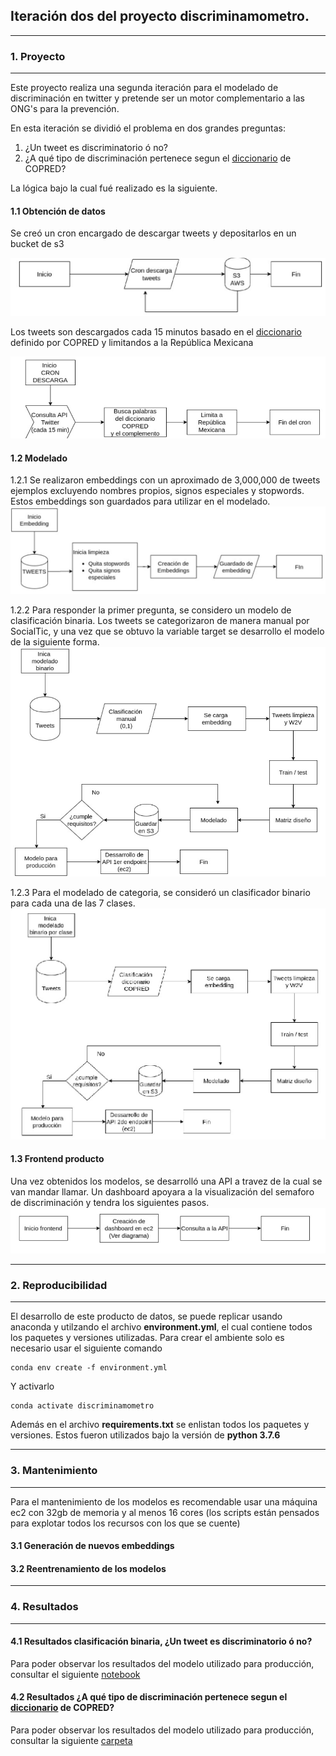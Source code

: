 ## Iteración dos del proyecto discriminamometro.

_______________

### 1. Proyecto
_______________

Este proyecto realiza una segunda iteración para el modelado de discriminación en twitter y pretende ser un motor complementario a las ONG's para la prevención.

En esta iteración se dividió el problema en dos grandes preguntas:
1. ¿Un tweet es discriminatorio ó no?
2. ¿A qué tipo de discriminación pertenece segun el [diccionario](https://camo.githubusercontent.com/4201aace5778730e3329ced0baed0e2bb3910fe0/68747470733a2f2f692e696d6775722e636f6d2f653573645161502e706e67) de COPRED?

La lógica bajo la cual fué realizado es la siguiente.

#### 1.1 Obtención de datos
Se creó un cron encargado de descargar tweets y depositarlos en un bucket de s3

![Cron](./imgs/01_cron.png)

Los tweets son descargados cada 15 minutos basado en el [diccionario](https://camo.githubusercontent.com/4201aace5778730e3329ced0baed0e2bb3910fe0/68747470733a2f2f692e696d6775722e636f6d2f653573645161502e706e67) definido por COPRED y limitandos a la República Mexicana

![Cron 2](./imgs/02_cron.png)

#### 1.2 Modelado

1.2.1 Se realizaron embeddings con un aproximado de 3,000,000 de tweets ejemplos excluyendo nombres propios, signos especiales y stopwords. Estos embeddings son guardados para utilizar en el modelado.
![Embeddings](./imgs/03_embedding.png)

1.2.2 Para responder la primer pregunta, se considero un modelo de clasificación binaria. Los tweets se categorizaron de manera manual por SocialTic, y una vez que se obtuvo la variable target se desarrollo el modelo de la siguiente forma.
![Binario discriminación](./imgs/04_disc-nodisc.png)

1.2.3 Para el modelado de categoria, se consideró un clasificador binario para cada una de las 7 clases.
![Clases](./imgs/05_binario_clases.png)

#### 1.3 Frontend producto

Una vez obtenidos los modelos, se desarrolló una API a travez de la cual se van mandar llamar. Un dashboard apoyara a la visualización del semaforo de discriminación y tendra los siguientes pasos.
![Front](./imgs/06_frontend.png)
_______________

### 2. Reproducibilidad
_______________

El desarrollo de este producto de datos, se puede replicar usando anaconda y utilzando el archivo **environment.yml**, el cual contiene todos los paquetes y versiones utilizadas. Para crear el ambiente solo es necesario usar el siguiente comando

```
conda env create -f environment.yml
```
Y activarlo
```
conda activate discriminamometro
```

Además en el archivo **requirements.txt** se enlistan todos los paquetes y versiones. Estos fueron utilizados bajo la versión de **python 3.7.6**


_______________

### 3. Mantenimiento
_______________

Para el mantenimiento de los modelos es recomendable usar una máquina ec2 con 32gb de memoria y al menos 16 cores (los scripts están pensados para explotar todos los recursos con los que se cuente)

#### 3.1 Generación de nuevos embeddings

#### 3.2 Reentrenamiento de los modelos

_______________

### 4. Resultados
_______________

#### 4.1 Resultados clasificación binaria, ¿Un tweet es discriminatorio ó no?

Para poder observar los resultados del modelo utilizado para producción, consultar el siguiente [notebook](https://github.com/sociedat/discriminamometro/blob/master/discriminamometro/scripts/04-5_modelado_discriminacion_binaria-aumento_datos.ipynb)

#### 4.2 Resultados ¿A qué tipo de discriminación pertenece segun el [diccionario](https://camo.githubusercontent.com/4201aace5778730e3329ced0baed0e2bb3910fe0/68747470733a2f2f692e696d6775722e636f6d2f653573645161502e706e67) de COPRED?

Para poder observar los resultados del modelo utilizado para producción, consultar la siguiente [carpeta](https://github.com/sociedat/discriminamometro/tree/master/discriminamometro/scripts/test_modelo_categoria)

